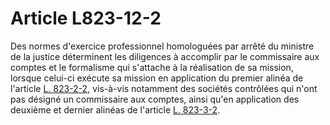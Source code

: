 # Article L823-12-2

<p>Des normes d'exercice professionnel homologuées par arrêté du ministre de la justice déterminent les diligences à accomplir par le commissaire aux comptes et le formalisme qui s'attache à la réalisation de sa mission, lorsque celui-ci exécute sa mission en application du premier alinéa de l'article <a href='/affichCodeArticle.do?cidTexte=LEGITEXT000005634379&idArticle=LEGIARTI000038504694&dateTexte=&categorieLien=cid' title='Code de commerce - art. L823-2-2 (V)'>L. 823-2-2</a>, vis-à-vis notamment des sociétés contrôlées qui n'ont pas désigné un commissaire aux comptes, ainsi qu'en application des deuxième et dernier alinéas de l'article <a href='/affichCodeArticle.do?cidTexte=LEGITEXT000005634379&idArticle=LEGIARTI000038504708&dateTexte=&categorieLien=cid' title='Code de commerce - art. L823-3-2 (V)'>L. 823-3-2</a>.</p>